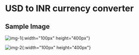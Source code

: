 # USD to INR currency converter

## Sample Image
![img-1](https://github.com/boopathirajan-29102003/Currency_Converter_Application/assets/119310668/5c37a410-f216-4f02-82da-c2ecc6e5109d){:width="100px" height="400px"}

![img-2](https://github.com/boopathirajan-29102003/Currency_Converter_Application/assets/119310668/d10fa364-0207-4356-a17b-de36b34dc1a8){:width="100px" height="400px"}

